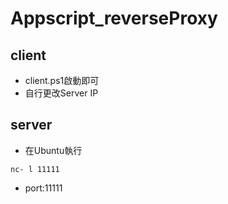 # Appscript_reverseProxy

## client
- client.ps1啟動即可
- 自行更改Server IP
## server
- 在Ubuntu執行
```
nc- l 11111
```
- port:11111
